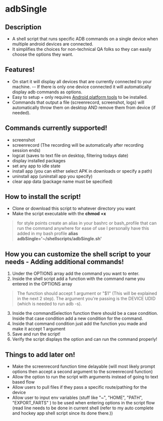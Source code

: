 # adbSingle

## Description
- A shell script that runs specific ADB commands on a single device when multiple android devices are connected.
- It simplifies the choices for non-technical QA folks so they can easily choose the options they want.

## Features!
- On start it will display all devices that are currently connected to your machine.
-- If there is only one device connected it will automatically display adb commands as options.
- Easy to setup + only requires [Android platform tools](https://developer.android.com/studio/command-line/adb.html) to be installed.
- Commands that output a file (screenrecord, screenshot, logs) will automatically throw them on desktop AND remove them from device (if needed).

## Commands currently supported!
- screenshot
- screenrecord (The recording will be automatically after recording session ends)
- logcat (saves to text file on desktop, filtering todays date)
- display installed packages
- set any app to idle state
- install app (you can either select APK in downloads or specify a path)
- uninstall app (uninstall app you specify)
- clear app data (package name must be specified)

## How to install the script!
- Clone or download this script to whatever directory you want
- Make the script executable with the **chmod +x**
> for style points create an alias in your bashrc or bash_profile that can run the command anywhere for ease of use
> I personally have this added in my bash profile **alias adbSingle='~/shellscripts/adbSingle.sh'**

## How you can customize the shell script to your needs - Adding additional commands!
1. Under the OPTIONS array add the command you want to enter.
2. Inside the shell script add a function with the command name you entered in the OPTIONS array
> The function should accept 1 argument or "$1" (This will be explained in the next 2 step).
> The argument you're passing is the DEVICE UDID (which is needed to run adb -s).
3. Inside the commandSelection function there should be a case condition. Inside that case condition add a new condition for the command.
4. Inside that command condition just add the function you made and make it accept 1 argument
5. Save and run the script!
6. Verify the script displays the option and can run the command properly!

## Things to add later on!
- Make the screenrecord function time delayable (will most likely prompt options then accept a second argument to the screenrecord function)
- Allow the option to run the script with arguments instead of going to text based flow
- Allow users to pull files if they pass a specific route/pathing for the device
- Allow user to input env variables (stuff like "~", "HOME", "PATH", "EXPORT_FARTS" ) to be used when entering options in the script flow (read line needs to be done in current shell (refer to my auto complete and hockey app shell script since its done there.))